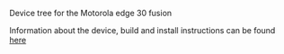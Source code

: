 Device tree for the Motorola edge 30 fusion

Information about the device, build and install instructions can be found [here](http://wiki.lineageos.org/devices/tundra/)
